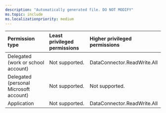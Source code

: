 ```yaml
---
description: "Automatically generated file. DO NOT MODIFY"
ms.topic: include
ms.localizationpriority: medium
---
```


|Permission type|Least privileged permissions|Higher privileged permissions|
|:---|:---|:---|
|Delegated (work or school account)|Not supported.|DataConnector.ReadWrite.All|
|Delegated (personal Microsoft account)|Not supported.|Not supported.|
|Application|Not supported.|DataConnector.ReadWrite.All|

